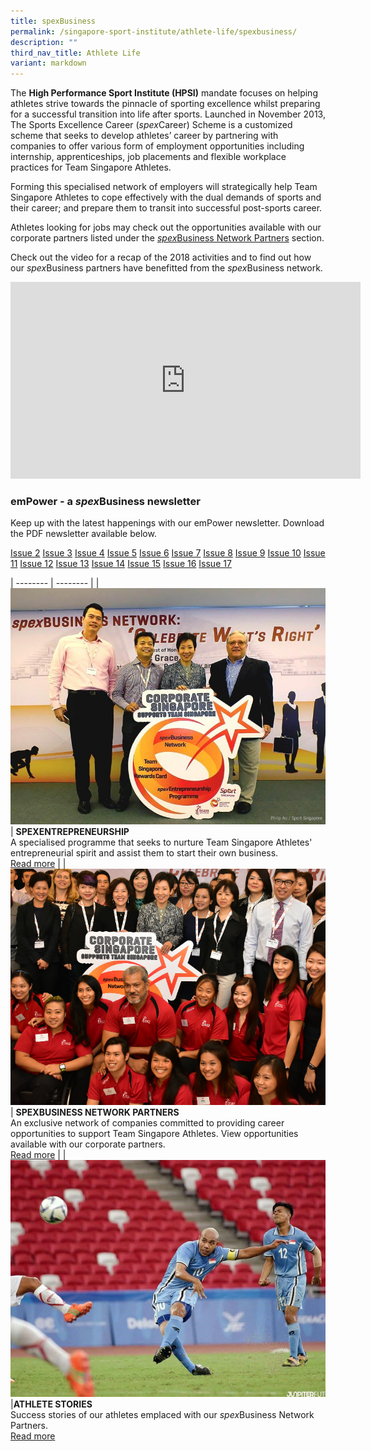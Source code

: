 ```yaml
---
title: spexBusiness
permalink: /singapore-sport-institute/athlete-life/spexbusiness/
description: ""
third_nav_title: Athlete Life
variant: markdown
---
```

The **High Performance Sport Institute (HPSI)** mandate focuses on helping athletes strive towards the pinnacle of sporting excellence whilst preparing for a successful transition into life after sports. Launched in November 2013, The Sports Excellence Career (*spex*Career) Scheme is a customized scheme that seeks to develop athletes’ career by partnering with companies to offer various form of employment opportunities including internship, apprenticeships, job placements and flexible workplace practices for Team Singapore Athletes.

Forming this specialised network of employers will strategically help Team Singapore Athletes to cope effectively with the dual demands of sports and their career; and prepare them to transit into successful post-sports career.

Athletes looking for jobs may check out the opportunities available with our corporate partners listed under the&nbsp;[*spex*Business Network Partners](/spexbusiness-network-partners/)&nbsp;section.

Check out the video for a recap of the 2018 activities and to find out how our *spex*Business partners have benefitted from the *spex*Business network.

<iframe allowfullscreen="" allow="accelerometer; autoplay; clipboard-write; encrypted-media; gyroscope; picture-in-picture; web-share" frameborder="0" title="YouTube video player" src="https://www.youtube.com/embed/Qqgx2vu7rCg?si=C6Em2-RhxVJlvu0y" height="315" width="560"></iframe>

### **emPower - a *spex*Business newsletter**

Keep up with the latest happenings with our emPower newsletter. Download the PDF newsletter available below.

[Issue 2](/files/Our%20Work/Singapore%20Sports%20Institute/Athlete%20Life/SpexBusiness/spexBusiness_Newsletter_EMPOWER_issue_2.pdf)
[Issue 3](/files/Our%20Work/Singapore%20Sports%20Institute/Athlete%20Life/SpexBusiness/spexBusiness_Newsletter_EMPOWER_issue_3.pdf)
[Issue 4](/files/Our%20Work/Singapore%20Sports%20Institute/Athlete%20Life/SpexBusiness/spexBusiness_Newsletter_EMPOWER_issue_4.pdf)
[Issue 5](/files/Our%20Work/Singapore%20Sports%20Institute/Athlete%20Life/SpexBusiness/spexBusiness_Newsletter_EMPOWER_issue_5.pdf)
[Issue 6](/files/Our%20Work/Singapore%20Sports%20Institute/Athlete%20Life/SpexBusiness/spexBusiness_eNewsletter_emPOWER_issue_6.pdf)
[Issue 7](/files/Our%20Work/Singapore%20Sports%20Institute/Athlete%20Life/SpexBusiness/spexBusiness_Newsletter_EMPOWER_issue_7.pdf)
[Issue 8](/files/Our%20Work/Singapore%20Sports%20Institute/Athlete%20Life/SpexBusiness/spexBusiness_eNewsletter_emPOWER_issue_8.pdf)
[Issue 9](/files/Our%20Work/Singapore%20Sports%20Institute/Athlete%20Life/SpexBusiness/spexBusiness_eNewsletter_emPOWER_issue_9.pdf)
[Issue 10](/files/Our%20Work/Singapore%20Sports%20Institute/Athlete%20Life/SpexBusiness/spexBusiness_eNewsletter_emPOWER_issue_10.pdf)
[Issue 11](/files/Our%20Work/Singapore%20Sports%20Institute/Athlete%20Life/SpexBusiness/spexBusiness_eNewsletter_emPOWER_issue_11.pdf)
[Issue 12](/files/Our%20Work/Singapore%20Sports%20Institute/Athlete%20Life/SpexBusiness/spexBusiness_eNewsletter_emPOWER_issue_12.pdf)
[Issue 13](/files/Our%20Work/Singapore%20Sports%20Institute/Athlete%20Life/SpexBusiness/spexBusiness_eNewsletter_emPOWER_issue_13.pdf)
[Issue 14](/files/Our%20Work/Singapore%20Sports%20Institute/Athlete%20Life/SpexBusiness/spexBusiness_eNewsletter_emPOWER_issue_14.pdf)
[Issue 15](/files/Our%20Work/Singapore%20Sports%20Institute/Athlete%20Life/SpexBusiness/spexBusiness_eNewsletter_emPOWER_issue_15.pdf)
[Issue 16](/files/Our%20Work/Singapore%20Sports%20Institute/Athlete%20Life/SpexBusiness/spexBusiness_eNewsletter_emPOWER_issue_16.pdf)
[Issue 17](/files/Our%20Work/Singapore%20Sports%20Institute/Athlete%20Life/SpexBusiness/spexBusiness_eNewsletter_emPOWER_issue_17.pdf)


| -------- | -------- | 
| ![SPEXENTREPRENEURSHIP](/images/Our%20Work/Singapore%20Sports%20Institute/Athlete%20Life/SpexBusiness/spexEntreprenuershipnetwork.jpeg)     | **SPEXENTREPRENEURSHIP**<br>A specialised programme that seeks to nurture Team Singapore Athletes' entrepreneurial spirit and assist them to start their own business.<br>[Read more](/spexentrepreneurship/)     | 
| ![](/images/Our%20Work/Singapore%20Sports%20Institute/Athlete%20Life/SpexBusiness/SPEXBusiness.jpeg)     | **SPEXBUSINESS NETWORK PARTNERS**<br>An exclusive network of companies committed to providing career opportunities to support Team Singapore Athletes. View opportunities available with our corporate partners.<br>[Read more](/spexbusiness-network-partners/)     | 
|![](/images/Our%20Work/Singapore%20Sports%20Institute/Athlete%20Life/SpexBusiness/Khairul_Anwar.jpeg)|**ATHLETE STORIES**<br>Success stories of our athletes emplaced with our *spex*Business Network Partners.<br>[Read more](/spexbusiness-athlete-stories/)
